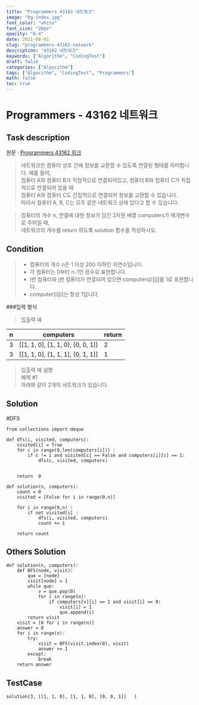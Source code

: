 ```yaml
---
title: "Programmers 43162 네트워크"
image: "bg-index.jpg"
font_color: "white"
font_size: "28px"
opacity: "0.4"
date: 2021-08-01
slug: "programmers-43162-network"
description: "43162 네트워크"
keywords: ["Algorithm", "CodingTest"]
draft: false
categories: ["Algorithm"]
tags: ["Algorithm", "CodingTest", "Programmers"]
math: false
toc: true
---
```


# Programmers - 43162 네트워크

## Task description

원문 : <a href="https://programmers.co.kr/learn/courses/30/lessons/43162">Programmers 43162 링크</a>

>네트워크란 컴퓨터 상호 간에 정보를 교환할 수 있도록 연결된 형태를 의미합니다. 예를 들어, <br>
컴퓨터 A와 컴퓨터 B가 직접적으로 연결되어있고, 컴퓨터 B와 컴퓨터 C가 직접적으로 연결되어 있을 때 <br>
컴퓨터 A와 컴퓨터 C도 간접적으로 연결되어 정보를 교환할 수 있습니다. <br>
따라서 컴퓨터 A, B, C는 모두 같은 네트워크 상에 있다고 할 수 있습니다.

>컴퓨터의 개수 n, 연결에 대한 정보가 담긴 2차원 배열 computers가 매개변수로 주어질 때, <br>
네트워크의 개수를 return 하도록 solution 함수를 작성하시오.



## Condition
>- 컴퓨터의 개수 n은 1 이상 200 이하인 자연수입니다.
>- 각 컴퓨터는 0부터 n-1인 정수로 표현합니다.
>- i번 컴퓨터와 j번 컴퓨터가 연결되어 있으면 computers[i][j]를 1로 표현합니다.
>- computer[i][i]는 항상 1입니다.

###입력 형식
>입출력 예

n	|	computers	|	return
---|----|---
3	|	[[1, 1, 0], [1, 1, 0], [0, 0, 1]]	|	2
3	|	[[1, 1, 0], [1, 1, 1], [0, 1, 1]]	|	1

>입출력 예 설명 <br>
예제 #1<br>
아래와 같이 2개의 네트워크가 있습니다.<br>

## Solution 
#DFS
```
from collections import deque

def dfs(i, visited, computers):
    visited[i] = True
    for c in range(0,len(computers[i])) :
        if c != i and visited[c] == False and computers[i][c] == 1:
            dfs(c, visited, computers)


    return  0

def solution(n, computers):
    count = 0
    visited = [False for i in range(0,n)]

    for i in range(0,n) :
        if not visited[i] : 
            dfs(i, visited, computers)
            count += 1
    
    return count
```



## Others Solution 
```
def solution(n, computers):    
    def BFS(node, visit):
        que = [node]
        visit[node] = 1
        while que:
            v = que.pop(0)
            for i in range(n):
                if computers[v][i] == 1 and visit[i] == 0:
                    visit[i] = 1
                    que.append(i)
        return visit
    visit = [0 for i in range(n)]
    answer = 0
    for i in range(n):
        try:
            visit = BFS(visit.index(0), visit)
            answer += 1
        except:
            break
    return answer
```

## TestCase
```
solution(3, [[1, 1, 0], [1, 1, 0], [0, 0, 1]]	)

```
